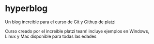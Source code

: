 # hyperblog
Un blog increible para el curso de Git y Githup de platzi

Curso creado por el increible platzi team! 
incluye ejemplos en Windows, Linux y Mac
disponible para todas las edades 
